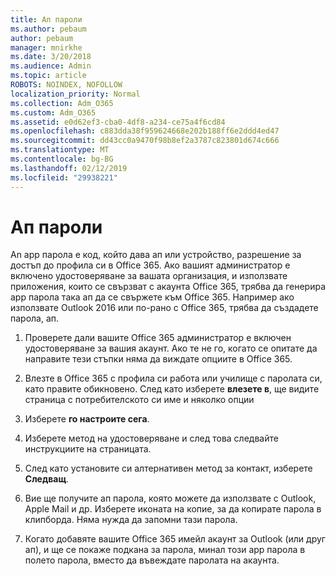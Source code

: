 ```yaml
---
title: Ап пароли
ms.author: pebaum
author: pebaum
manager: mnirkhe
ms.date: 3/20/2018
ms.audience: Admin
ms.topic: article
ROBOTS: NOINDEX, NOFOLLOW
localization_priority: Normal
ms.collection: Adm_O365
ms.custom: Adm_O365
ms.assetid: e0d62ef3-cba0-4df8-a234-ce75a4f6cd84
ms.openlocfilehash: c883dda38f959624668e202b188ff6e2ddd4ed47
ms.sourcegitcommit: dd43cc0a9470f98b8ef2a3787c823801d674c666
ms.translationtype: MT
ms.contentlocale: bg-BG
ms.lasthandoff: 02/12/2019
ms.locfileid: "29938221"
---
```

# <a name="app-passwords"></a>Ап пароли

An app парола е код, който дава ап или устройство, разрешение за достъп до профила си в Office 365. Ако вашият администратор е включено удостоверяване за вашата организация, и използвате приложения, които се свързват с акаунта Office 365, трябва да генерира app парола така ап да се свържете към Office 365. Например ако използвате Outlook 2016 или по-рано с Office 365, трябва да създадете парола, ап.
  
1. Проверете дали вашите Office 365 администратор е включен удостоверяване за вашия акаунт. Ако те не го, когато се опитате да направите тези стъпки няма да виждате опциите в Office 365.
    
2. Влезте в Office 365 с профила си работа или училище с паролата си, като правите обикновено. След като изберете **влезете в**, ще видите страница с потребителското си име и няколко опции 
    
3. Изберете **го настроите сега**. 
    
4. Изберете метод на удостоверяване и след това следвайте инструкциите на страницата.
    
5. След като установите си алтернативен метод за контакт, изберете **Следващ**. 
    
6. Вие ще получите ап парола, която можете да използвате с Outlook, Apple Mail и др. Изберете иконата на копие, за да копирате парола в клипборда. Няма нужда да запомни тази парола. 
    
7. Когато добавяте вашите Office 365 имейл акаунт за Outlook (или друг ап), и ще се покаже подкана за парола, минал този app парола в полето парола, вместо да въвеждате паролата на акаунта. 
    


